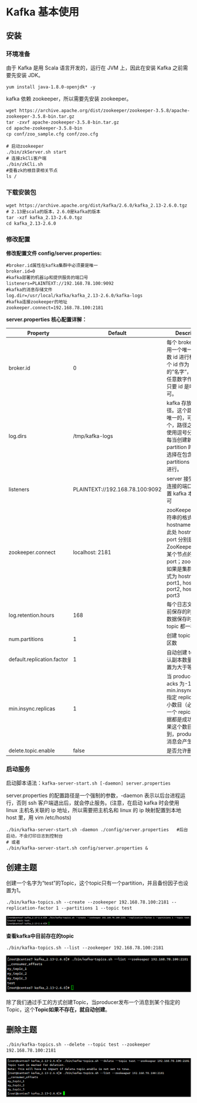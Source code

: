 # Kafka 基本使用

## 安装

### 环境准备

由于 Kafka 是用 Scala 语言开发的，运行在 JVM 上，因此在安装 Kafka 之前需要先安装 JDK。

```
yum install java-1.8.0-openjdk* -y
```

kafka 依赖 zookeeper，所以需要先安装 zookeeper。

```shell
wget https://archive.apache.org/dist/zookeeper/zookeeper-3.5.8/apache-zookeeper-3.5.8-bin.tar.gz
tar -zxvf apache-zookeeper-3.5.8-bin.tar.gz
cd apache-zookeeper-3.5.8-bin
cp conf/zoo_sample.cfg conf/zoo.cfg

# 启动zookeeper
./bin/zkServer.sh start
# 连接zkCli客户端
./bin/zkCli.sh 
#查看zk的根目录相关节点
ls /			
```

### 下载安装包

```shell
wget https://archive.apache.org/dist/kafka/2.6.0/kafka_2.13-2.6.0.tgz  # 2.13是scala的版本，2.6.0是kafka的版本
tar -xzf kafka_2.13-2.6.0.tgz
cd kafka_2.13-2.6.0
```

### 修改配置

**修改配置文件 config/server.properties:**

```shell
#broker.id属性在kafka集群中必须要是唯一
broker.id=0
#kafka部署的机器ip和提供服务的端口号
listeners=PLAINTEXT://192.168.78.100:9092
#kafka的消息存储文件
log.dir=/usr/local/kafka/kafka_2.13-2.6.0/kafka-logs
#kafka连接zookeeper的地址
zookeeper.connect=192.168.78.100:2181
```

**server.properties 核心配置详解：**

| **Property**               | **Default**                     | **Description**                                              |
| -------------------------- | ------------------------------- | ------------------------------------------------------------ |
| broker.id                  | 0                               | 每个 broker 都可以用一个唯一的非负整数 id 进行标识；这个 id 作为 broker 的“名字“，可以选择任意数字作为 id，只要 id 是唯一的即可。 |
| log.dirs                   | /tmp/kafka-logs                 | kafka 存放数据的路径。这个路径并不是唯一的，可以是多个，路径之间只需要使用逗号分隔即可；每当创建新 partition 时，都会选择在包含最少 partitions 的路径下进行。 |
| listeners                  | PLAINTEXT://192.168.78.100:9092 | server 接受客户端连接的端口，ip 配置 kafka 本机 ip 即可            |
| zookeeper.connect          | localhost: 2181                  | zooKeeper 连接字符串的格式为：hostname: port，此处 hostname 和 port 分别是 ZooKeeper 集群中某个节点的 host 和 port；zookeeper 如果是集群，连接方式为 hostname1: port1, hostname2: port2, hostname3: port3 |
| log.retention.hours        | 168                             | 每个日志文件删除之前保存的时间。默认数据保存时间对所有 topic 都一样。 |
| num.partitions             | 1                               | 创建 topic 的默认分区数                                        |
| default.replication.factor | 1                               | 自动创建 topic 的默认副本数量，建议设置为大于等于 2             |
| min.insync.replicas        | 1                               | 当 producer 设置 acks 为-1 时，min.insync.replicas 指定 replicas 的最小数目（必须确认每一个 repica 的写数据都是成功的），如果这个数目没有达到，producer 发送消息会产生异常 |
| delete.topic.enable        | false                           | 是否允许删除主题                                             |

### 启动服务

启动脚本语法：`kafka-server-start.sh [-daemon] server.properties`

server.properties 的配置路径是一个强制的参数，-daemon 表示以后台进程运行，否则 ssh 客户端退出后，就会停止服务。(注意，在启动 kafka 时会使用 linux 主机名关联的 ip 地址，所以需要把主机名和 linux 的 ip 映射配置到本地 host 里，用 vim /etc/hosts)

```
./bin/kafka-server-start.sh -daemon ./config/server.properties   #后台启动，不会打印日志到控制台
# 或者
./bin/kafka-server-start.sh config/server.properties &
```

## 创建主题

创建一个名字为“test”的Topic，这个topic只有一个partition，并且备份因子也设置为1。

```shell
./bin/kafka-topics.sh --create --zookeeper 192.168.78.100:2181 --replication-factor 1 --partitions 1 --topic test
```

![image-20250216210835617](assets/image-20250216210835617.png)

**查看kafka中目前存在的topic**

```shell
./bin/kafka-topics.sh --list --zookeeper 192.168.78.100:2181
```

![image-20250216211017418](assets/image-20250216211017418.png)

除了我们通过手工的方式创建Topic，当producer发布一个消息到某个指定的Topic，这个**Topic如果不存在，就自动创建**。

## 删除主题

```shell
./bin/kafka-topics.sh --delete --topic test --zookeeper 192.168.78.100:2181
```

![image-20250216211357690](assets/image-20250216211357690.png)



















